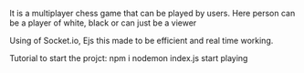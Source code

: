  It is a multiplayer chess game that can be played by users. 
Here person can be a player of white, black or can just be a viewer

Using of Socket.io, Ejs this made to be efficient and real time working.


Tutorial to start the projct:
npm i 
nodemon index.js
start playing

